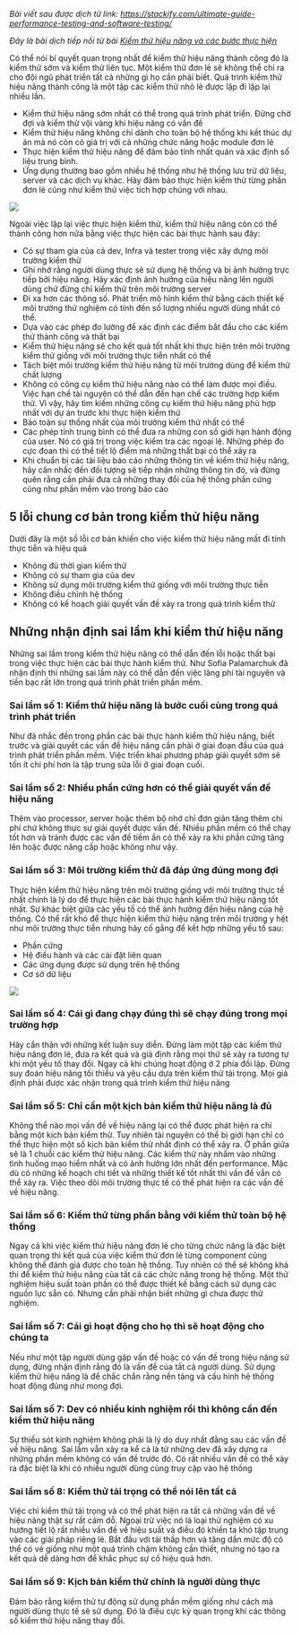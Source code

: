 *Bài viết sau được dịch từ link: https://stackify.com/ultimate-guide-performance-testing-and-software-testing/*

*Đây là bài dịch tiếp nối từ bài [Kiểm thử hiệu năng và các bước thực hiện](https://viblo.asia/p/kiem-thu-hieu-nang-va-cac-buoc-thuc-hien-bJzKmg2Pl9N)*

Có thể nói bí quyết quan trọng nhất để kiểm thử hiệu năng thành công đó là kiểm thử sớm và kiểm thử liên tục. Một kiểm thử đơn lẻ sẽ không thể chỉ ra cho đội ngũ phát triển tất cả những gì họ cần phải biết. Quá trình kiểm thử hiệu năng thành công là một tập các kiểm thử nhỏ lẻ được lặp đi lặp lại nhiều lần.

* Kiểm thử hiệu năng sớm nhất có thể trong quá trình phát triển. Đừng chờ đợi và kiểm thử vội vàng khi hiệu năng có vấn đề
* Kiểm thử hiệu năng không chỉ dành cho toàn bộ hệ thống khi kết thúc dự án mà nó còn có giá trị với cả những chức năng hoặc module đơn lẻ
* Thực hiện kiểm thử hiệu năng để đảm bảo tính nhất quán và xác định số liệu trung bình.
* Ứng dụng thường bao gồm nhiều hệ thống như hệ thống lưu trữ dữ liệu, server và các dịch vụ khác. Hãy đảm bảo thực hiện kiểm thử từng phần đơn lẻ cũng như kiểm thử việc tích hợp chúng với nhau.

![](https://stackify.com/wp-content/uploads/2017/04/Testing-Life-Cycle.jpg)

Ngoài việc lặp lại việc thực hiện kiểm thử, kiểm thử hiệu năng còn có thể thành công hơn nữa bằng việc thực hiện các bài thực hành sau đây:

* Có sự tham gia của cả dev, Infra và tester trong việc xây dựng môi trường kiểm thử
* Ghi nhớ rằng người dùng thực sẽ sử dụng hệ thống và bị ảnh hưởng trực tiếp bởi hiệu năng. Hãy xác định ảnh hưởng của hiệu năng lên người dùng chứ đừng chỉ kiểm thử trên môi trường server
* Đi xa hơn các thông số. Phát triển mô hình kiểm thử bằng cách thiết kế môi trường thử nghiệm có tính đến số lượng nhiều người dùng nhất có thể.
* Dựa vào các phép đo lường để xác định các điểm bắt đầu cho các kiểm thử thành công và thất bại
* Kiểm thử hiệu năng sẽ cho kết quả tốt nhất khi thực hiện trên môi trường kiểm thử giống với môi trường thực tiễn nhất có thể
* Tách biệt môi trường kiểm thử hiệu năng từ môi trường dùng để kiểm thử chất lượng
* Không có công cụ kiểm thử hiệu năng nào có thể làm được mọi điều. Việc hạn chế tài nguyên có thể dẫn đến hạn chế các trường hợp kiểm thử. Vì vậy, hãy tìm kiếm những công cụ kiểm thử hiệu năng phù hợp nhất với dự án trước khi thực hiện kiểm thử
* Bảo toàn sự thống nhất của môi trường kiểm thử nhất có thể
* Các phép tính trung bình có thể đưa ra những con số giới hạn hành động của user. Nó có giá trị trong việc kiểm tra các ngoại lệ. Những phép đo cực đoan thì có thể tiết lộ điểm mà những thất bại có thể xảy ra
* Khi chuẩn bị các tài liệu báo cáo những thông tin về kiểm thử hiệu năng, hãy cân nhắc đến đối tượng sẽ tiếp nhận những thông tin đó, và đừng quên rằng cần phải đưa cả những thay đổi của hệ thống phần cứng cũng như phần mềm vào trong báo cáo

## 5 lỗi chung cơ bản trong kiểm thử hiệu năng
Dưới đây là một số lỗi cơ bản khiến cho việc kiểm thử hiệu năng mất đi tính thực tiễn và hiệu quả
* Không đủ thời gian kiểm thử
* Không có sự tham gia của dev
* Không sử dụng môi trường kiểm thử giống với môi trường thực tiễn
* Không điều chỉnh hệ thống
* Không có kế hoạch giải quyết vấn đề xảy ra trong quá trình kiểm thử


## Những nhận định sai lầm khi kiểm thử hiệu năng

Những sai lầm trong kiểm thử hiệu năng có thể dẫn đến lỗi hoặc thất bại trong việc thực hiện các bài thực hành kiểm thử. Như Sofia Palamarchuk đã nhận định thì những sai lầm này có thể dẫn đến việc lãng phí tài nguyên và tiền bạc rất lớn trong quá trình phát triển phần mềm.

### Sai lầm số 1: Kiểm thử hiệu năng là bước cuối cùng trong quá trình phát triển
Như đã nhắc đến trong phần các bài thực hành kiểm thử hiệu năng, biết trước và giải quyết các vấn đề hiệu năng cần phải ở giai đoạn đầu của quá trình phát triển phần mềm. Việc triển khai phương pháp giải quyết sớm sẽ tốn ít chi phí hơn là tập trung sửa lỗi ở giai đoạn cuối.

### Sai lầm số 2: Nhiều phần cứng hơn có thể giải quyết vấn đề hiệu năng
Thêm vào processor, server hoặc thêm bộ nhớ chỉ đơn giản tăng thêm chi phí chứ không thực sự giải quyết được vấn đề. Nhiều phần mềm có thể chạy tốt hơn và tránh được các vấn đề tiềm ẩn có thể xảy ra khi phần cứng tăng lên hoặc được nâng cấp hoặc không như vậy.

### Sai lầm số 3: Môi trường kiểm thử đã đáp ứng đúng mong đợi
Thực hiện kiểm thử hiệu năng trên môi trường giống với môi trường thực tế nhất chính là lý do để thực hiện các bài thực hành kiểm thử hiệu năng tốt nhất. Sự khác biệt giữa các yếu tố có thể ảnh hưởng đến hiệu năng của hệ thống. Có thể rất khó để thực hiện kiểm thử hiệu năng trên môi trường y hệt như môi trường thực tiễn nhưng hãy cố gắng để kết hợp những yếu tố sau:
* Phần cứng
* Hệ điều hành và các cài đặt liên quan
* Các ứng dụng được sử dụng trên hệ thống
* Cơ sở dữ liệu

![](https://stackify.com/wp-content/uploads/2017/04/stockfresh_7449840_software-development-cycle-infographic_sizeXS.jpg)

### Sai lầm số 4: Cái gì đang chạy đúng thì sẽ chạy đúng trong mọi trường hợp
Hãy cẩn thận với những kết luận suy diễn. Đừng làm một tập các kiểm thử hiệu năng đơn lẻ, đưa ra kết quả và giả định rằng mọi thứ sẽ xảy ra tương tự khi một yếu tố thay đổi. Ngay cả khi chúng hoạt động ở 2 phía đối lập. Đừng suy đoán hiệu năng tối thiểu và yêu cầu dựa trên kiểm thử tải trọng. Mọi giả định phải được xác nhận trong quá trình kiểm thử hiệu năng

### Sai lầm số 5: Chỉ cần một kịch bản kiểm thử hiệu năng là đủ
Không thể nào mọi vấn đề về hiệu năng lại có thể được phát hiện ra chỉ bằng một kịch bản kiểm thử. Tuy nhiên tài nguyên có thể bị giới hạn chỉ có thể thực hiện một số kịch bản kiểm thử nhất định có thể xảy ra. Ở phần giữa sẽ là 1 chuỗi các kiểm thử hiệu năng. Các kiểm thử này nhắm vào những tình huống mạo hiểm nhất và có ảnh hưởng lớn nhất đến performance. Mặc dù có những kế hoạch chi tiết và những thiết kế tốt nhất thì vấn đề vẫn có thể xảy ra. Việc theo dõi môi trường thực tế có thể phát hiện ra các vấn đề về hiệu năng.


### Sai lầm số 6: Kiểm thử từng phần bằng với kiểm thử toàn bộ hệ thống
Ngay cả khi việc kiểm thử hiệu năng đơn lẻ cho từng chức năng là đặc biệt quan trọng thì kết quả của việc kiểm thử đơn lẻ từng component cũng không thể đánh giá được cho toàn hệ thống. Tuy nhiên có thể sẽ không khả thi để kiểm thử hiệu năng của tất cả các chức năng trong hệ thống. Một thử nghiệm hiệu suất toàn phần có thể được thiết kế bằng cách sử dụng các nguồn lực sẵn có. Nhưng cần phải nhận biết những gì chưa được thử nghiệm.

### Sai lầm số 7: Cái gì hoạt động cho họ thì sẽ hoạt động cho chúng ta
Nếu như một tập người dùng gặp vấn đề hoặc có vấn đề trong hiệu năng sử dụng, đừng nhận định rằng đó là vấn đề của tất cả người dùng. Sử dụng kiểm thử hiệu năng là để chắc chắn rằng nền tảng và cấu hình hệ thống hoạt động đúng như mong đợi.

### Sai lầm số 7: Dev có nhiều kinh nghiệm rồi thì không cần đến kiểm thử hiệu năng
Sự thiếu sót kinh nghiệm không phải là lý do duy nhất đằng sau các vấn đề về hiệu năng. Sai lầm vẫn xảy ra kể cả là từ những dev đã xây dựng ra những phần mềm không có vấn đề trước đó. Có rất nhiều vấn đề có thể xảy ra đặc biệt là khi có nhiều người dùng cùng truy cập vào hệ thống

### Sai lầm số 8: Kiểm thử tải trọng có thể nói lên tất cả
Việc chỉ kiểm thử tải trọng và có thể phát hiện ra tất cả những vấn đề về hiệu năng thật sự rất cám dỗ. Ngoại trừ việc nó là loại thử nghiệm có xu hướng tiết lộ rất nhiều vấn đề về hiệu suất và điều đó khiến ta khó tập trung vào các giải pháp riêng lẻ. Bắt đầu với tải thấp hơn và tăng dần mức độ có thể có vẻ giống như một quá trình chậm không cần thiết, nhưng nó tạo ra kết quả dễ dàng hơn để khắc phục sự cố hiệu quả hơn.

### Sai lầm số 9: Kịch bản kiểm thử chính là người dùng thực
Đảm bảo rằng kiểm thử tự động sử dụng phần mềm giống như cách mà người dùng thực tế sẽ sử dụng. Đó là điều cực kỳ quan trọng khi các thông số kiểm thử hiệu năng thay đổi.